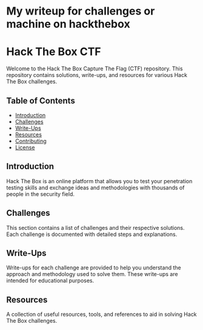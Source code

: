 # My writeup for challenges or machine on hackthebox
# Hack The Box CTF

Welcome to the Hack The Box Capture The Flag (CTF) repository. This repository contains solutions, write-ups, and resources for various Hack The Box challenges.

## Table of Contents

- [Introduction](#introduction)
- [Challenges](#challenges)
- [Write-Ups](#write-ups)
- [Resources](#resources)
- [Contributing](#contributing)
- [License](#license)

## Introduction

Hack The Box is an online platform that allows you to test your penetration testing skills and exchange ideas and methodologies with thousands of people in the security field.

## Challenges

This section contains a list of challenges and their respective solutions. Each challenge is documented with detailed steps and explanations.

## Write-Ups

Write-ups for each challenge are provided to help you understand the approach and methodology used to solve them. These write-ups are intended for educational purposes.

## Resources

A collection of useful resources, tools, and references to aid in solving Hack The Box challenges.


